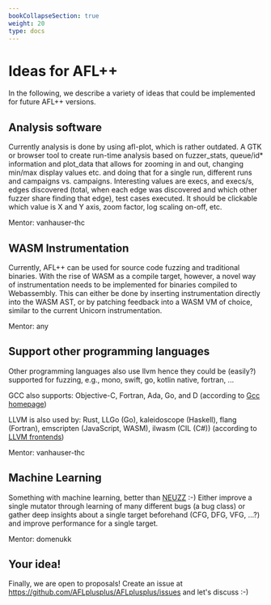 ```yaml
---
bookCollapseSection: true
weight: 20
type: docs
---
```


# Ideas for AFL++

In the following, we describe a variety of ideas that could be implemented for
future AFL++ versions.

## Analysis software

Currently analysis is done by using afl-plot, which is rather outdated. A GTK or
browser tool to create run-time analysis based on fuzzer_stats, queue/id*
information and plot_data that allows for zooming in and out, changing min/max
display values etc. and doing that for a single run, different runs and
campaigns vs. campaigns. Interesting values are execs, and execs/s, edges
discovered (total, when each edge was discovered and which other fuzzer share
finding that edge), test cases executed. It should be clickable which value is X
and Y axis, zoom factor, log scaling on-off, etc.

Mentor: vanhauser-thc

## WASM Instrumentation

Currently, AFL++ can be used for source code fuzzing and traditional binaries.
With the rise of WASM as a compile target, however, a novel way of
instrumentation needs to be implemented for binaries compiled to Webassembly.
This can either be done by inserting instrumentation directly into the WASM AST,
or by patching feedback into a WASM VM of choice, similar to the current Unicorn
instrumentation.

Mentor: any

## Support other programming languages

Other programming languages also use llvm hence they could be (easily?)
supported for fuzzing, e.g., mono, swift, go, kotlin native, fortran, ...

GCC also supports: Objective-C, Fortran, Ada, Go, and D (according to
[Gcc homepage](https://gcc.gnu.org/))

LLVM is also used by: Rust, LLGo (Go), kaleidoscope (Haskell), flang (Fortran),
emscripten (JavaScript, WASM), ilwasm (CIL (C#)) (according to
[LLVM frontends](https://gist.github.com/axic/62d66fb9d8bccca6cc48fa9841db9241))

Mentor: vanhauser-thc

## Machine Learning

Something with machine learning, better than
[NEUZZ](https://github.com/dongdongshe/neuzz) :-) Either improve a single
mutator through learning of many different bugs (a bug class) or gather deep
insights about a single target beforehand (CFG, DFG, VFG, ...?) and improve
performance for a single target.

Mentor: domenukk

## Your idea!

Finally, we are open to proposals! Create an issue at
https://github.com/AFLplusplus/AFLplusplus/issues and let's discuss :-)

